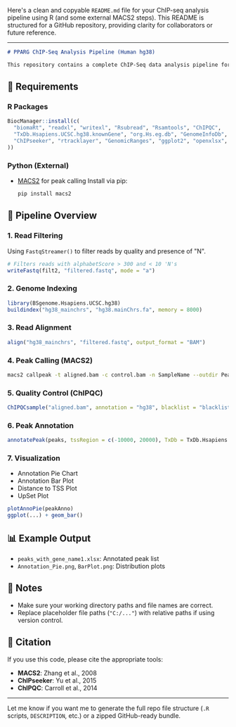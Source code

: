 Here's a clean and copyable `README.md` file for your ChIP-seq analysis pipeline using R (and some external MACS2 steps). This README is structured for a GitHub repository, providing clarity for collaborators or future reference.

---

```markdown
# PPARG ChIP-Seq Analysis Pipeline (Human hg38)

This repository contains a complete ChIP-Seq data analysis pipeline for **PPARG** using R and human genome reference **hg38**. It includes read filtering, alignment, peak calling, quality control, peak annotation, and visualization.


````

## 🔧 Requirements

### R Packages

```R
BiocManager::install(c(
  "biomaRt", "readxl", "writexl", "Rsubread", "Rsamtools", "ChIPQC",
  "TxDb.Hsapiens.UCSC.hg38.knownGene", "org.Hs.eg.db", "GenomeInfoDb",
  "ChIPseeker", "rtracklayer", "GenomicRanges", "ggplot2", "openxlsx", "ggupset", "viridis"
))
````

### Python (External)

* [MACS2](https://github.com/macs3-project/MACS) for peak calling
  Install via pip:

  ```bash
  pip install macs2
  ```

## 🔬 Pipeline Overview

### 1. Read Filtering

Using `FastqStreamer()` to filter reads by quality and presence of "N".

```R
# Filters reads with alphabetScore > 300 and < 10 'N's
writeFastq(filt2, "filtered.fastq", mode = "a")
```

### 2. Genome Indexing

```R
library(BSgenome.Hsapiens.UCSC.hg38)
buildindex("hg38_mainchrs", "hg38.mainChrs.fa", memory = 8000)
```

### 3. Read Alignment

```R
align("hg38_mainchrs", "filtered.fastq", output_format = "BAM")
```

### 4. Peak Calling (MACS2)

```bash
macs2 callpeak -t aligned.bam -c control.bam -n SampleName --outdir PeakDirectory
```

### 5. Quality Control (ChIPQC)

```R
ChIPQCsample("aligned.bam", annotation = "hg38", blacklist = "blacklist.bed")
```

### 6. Peak Annotation

```R
annotatePeak(peaks, tssRegion = c(-10000, 20000), TxDb = TxDb.Hsapiens.UCSC.hg38.knownGene)
```

### 7. Visualization

* Annotation Pie Chart
* Annotation Bar Plot
* Distance to TSS Plot
* UpSet Plot

```R
plotAnnoPie(peakAnno)
ggplot(...) + geom_bar()
```

## 📊 Example Output

* `peaks_with_gene_name1.xlsx`: Annotated peak list
* `Annotation_Pie.png`, `BarPlot.png`: Distribution plots

## 🧠 Notes

* Make sure your working directory paths and file names are correct.
* Replace placeholder file paths (`"C:/..."`) with relative paths if using version control.

## 📜 Citation

If you use this code, please cite the appropriate tools:

* **MACS2**: Zhang et al., 2008
* **ChIPseeker**: Yu et al., 2015
* **ChIPQC**: Carroll et al., 2014

---


Let me know if you want me to generate the full repo file structure (`.R` scripts, `DESCRIPTION`, etc.) or a zipped GitHub-ready bundle.
```
